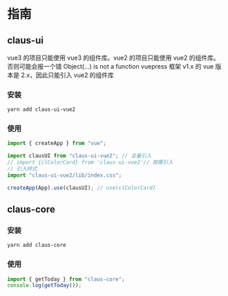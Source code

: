 # 指南

## claus-ui

vue3 的项目只能使用 vue3 的组件库。vue2 的项目只能使用 vue2 的组件库。否则可能会报一个错 Object(...) is not a function
vuepress 框架 v1.x 的 vue 版本是 2.x，因此只能引入 vue2 的组件库

### 安装

```sh
yarn add claus-ui-vue2
```

### 使用

```js
import { createApp } from "vue";

import clausUI from "claus-ui-vue2"; // 全量引入
// import {clColorCard} from 'claus-ui-vue2'// 按需引入
// 引入样式
import "claus-ui-vue2/lib/index.css";

createApp(App).use(clausUI); // use(clColorCard)
```

## claus-core

### 安装

```sh
yarn add claus-core
```

### 使用

```js
import { getToday } from "claus-core";
console.log(getToday());
```

